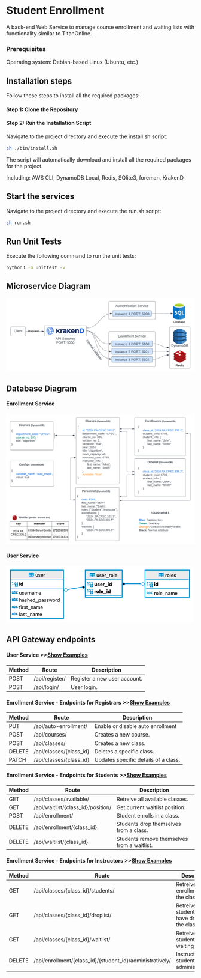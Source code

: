 # Student Enrollment
A back-end Web Service to manage course enrollment and waiting lists with functionality similar to TitanOnline.

### Prerequisites
Operating system: Debian-based Linux (Ubuntu, etc.) 

## Installation steps
Follow these steps to install all the required packages:
#### Step 1: Clone the Repository

#### Step 2: Run the Installation Script
Navigate to the project directory and execute the install.sh script:
```bash
sh ./bin/install.sh
```
The script will automatically download and install all the required packages for the project.

Including: AWS CLI, DynamoDB Local, Redis, SQlite3, foreman, KrakenD

## Start the services
Navigate to the project directory and execute the run.sh script:
```bash
sh run.sh
```

## Run Unit Tests
Execute the following command to run the unit tests:
```bash
python3 -m unittest -v
```

## Microservice Diagram
<img src="https://github.com/NLTN/Assets/blob/main/StudentEnrollment/APIGatewayV2.png?raw=true">

## Database Diagram

#### Enrollment Service
<img src="https://github.com/NLTN/Assets/blob/main/StudentEnrollment/EnrollmentNoSQLDiagram.png?raw=true">

#### User Service
<img src="https://github.com/NLTN/Assets/blob/main/StudentEnrollment/UserERDiagram.png?raw=true">

## API Gateway endpoints
#### User Service >>[Show Examples](../../wiki/Examples-‐-User-Endpoints)
| Method | Route            | Description                   |
|--------|------------------|-------------------------------|
|POST    | /api/register/	| Register a new user account.	|
|POST    | /api/login/		| User login.                   |

#### Enrollment Service - Endpoints for Registrars >>[Show Examples](../../wiki/Examples-‐-Registrar-Endpoints)
| Method | Route                    | Description                               |
|--------|--------------------------|-------------------------------------------|
|PUT     | /api/auto-enrollment/    | Enable or disable auto enrollment         |
|POST    | /api/courses/            | Creates a new course.                     |
|POST    | /api/classes/            | Creates a new class.                      |
|DELETE  | /api/classes/{class_id}  | Deletes a specific class.                 |
|PATCH   | /api/classes/{class_id}  | Updates specific details of a class.      |


#### Enrollment Service - Endpoints for Students >>[Show Examples](../../wiki/Examples-‐-Student-Endpoints)
| Method | Route                                | Description                                |
|--------|--------------------------------------|--------------------------------------------|
|GET     | /api/classes/available/              | Retreive all available classes.            |
|GET     | /api/waitlist/{class_id}/position/   | Get current waitlist position.             |
|POST    | /api/enrollment/                     | Student enrolls in a class.                |
|DELETE  | /api/enrollment/{class_id}           | Students drop themselves from a class.     |
|DELETE  | /api/waitlist/{class_id}             | Students remove themselves from a waitlist.|

#### Enrollment Service - Endpoints for Instructors >>[Show Examples](../../wiki/Examples-‐-Instructor-Endpoints)
| Method | Route                                | Description                               |
|--------|--------------------------------------|-------------------------------------------|
|GET     | /api/classes/{class_id}/students/    | Retreive current enrollment for the classes.  |
|GET     | /api/classes/{class_id}/droplist/    | Retreive students who have dropped the class  |
|GET     | /api/classes/{class_id}/waitlist/    | Retreive students in the waiting list        |
|DELETE  | /api/enrollment/{class_id}/{student_id}/administratively/   | Instructors drop students administratively. |
